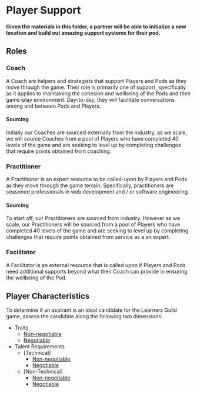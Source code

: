 # Player Support

**Given the materials in this folder, a partner will be able to initialize a new location and build out amazing support systems for their pod.**

## Roles

### Coach
A Coach are helpers and strategists that support Players and Pods as they move through the game. Their role is primarily one of support, specifically as it applies to maintaining the cohesion and wellbeing of the Pods and their game-play environment. Day-to-day, they will facilitate conversations among and between Pods and Players.

#### Sourcing
Initially our Coaches are sourced externally from the industry, as we scale, we will source Coaches from a pool of Players who have completed 40 levels of the game and are seeking to level up by completing challenges that require points obtained from coaching.

### Practitioner
A Practitioner is an expert resource to be called-upon by Players and Pods as they move through the game terrain. Specifically, practitioners are seasoned professionals in web development and / or software engineering.
#### Sourcing
To start off, our Practitioners are sourced from industry. However as we scale, our Practitioners will be sourced from a pool of Players who have completed 40 levels of the game and are seeking to level up by completing challenges that require points obtained from service as a an expert.

### Facilitator
A Facilitator is an external resource that is called upon if Players and Pods need additional supports beyond what their Coach can provide in ensuring the wellbeing of the Pod.

## Player Characteristics

To determine if an aspirant is an ideal candidate for the Learners Guild game, assess the candidate along the following two dimensions:

- Traits
	- [Non-negotiable](support/Player_Characteristics/Traits_NonNegotiable.md)
	- [Negotiable](support/Player_Characteristics/Traits_NiceToHave.md)
- Talent Requirements
	- [Technical]
		- [Non-negotiable](support/Player_Characteristics/Talent_Requiremen_Technical_NonNegotiable.md)
		- [Negotiable](support/Player_Characteristics/Talent_Requiremen_Technical_NiceToHave.md)
	- [Non-Technical]
		- [Non-negotiable](support/Player_Characteristics/Talent_Requiremen_NonTechnical_NonNegotiable.md)
		- [Negotiable](support/Player_Characteristics/Talent_Requiremen_NonTechnical_NiceToHave.md)












